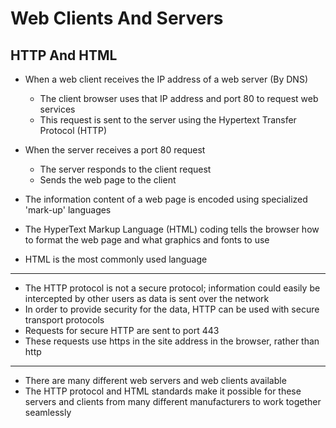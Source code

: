 # Web Clients And Servers

## HTTP And HTML

- When a web client receives the IP address of a web server (By DNS)
    - The client browser uses that IP address and port 80 to request web services
    - This request is sent to the server using the Hypertext Transfer Protocol (HTTP)

- When the server receives a port 80 request
    - The server responds to the client request
    - Sends the web page to the client
- The information content of a web page is encoded using specialized 'mark-up' languages
- The HyperText Markup Language (HTML) coding tells the browser how to format the web page and what graphics and fonts to use
- HTML is the most commonly used language

---

- The HTTP protocol is not a secure protocol; information could easily be intercepted by other users as data is sent over the network
- In order to provide security for the data, HTTP can be used with secure transport protocols
- Requests for secure HTTP are sent to port 443
- These requests use https in the site address in the browser, rather than http

---

- There are many different web servers and web clients available
- The HTTP protocol and HTML standards make it possible for these servers and clients from many different manufacturers to work together seamlessly
